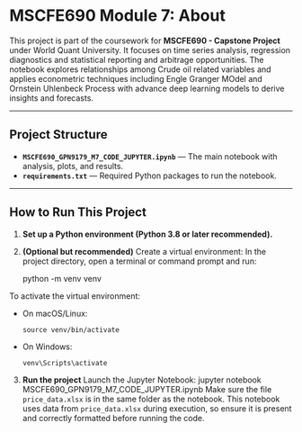 # MSCFE690 Module 7: About

This project is part of the coursework for **MSCFE690 - Capstone Project** under World Quant University. 
It focuses on time series analysis, regression diagnostics and statistical reporting and arbitrage opportunities.
The notebook explores relationships among Crude oil related variables and applies econometric techniques 
including Engle Granger MOdel and Ornstein Uhlenbeck Process with advance deep learning models to derive insights and forecasts.

---

## Project Structure

- **`MSCFE690_GPN9179_M7_CODE_JUPYTER.ipynb`** — The main notebook with analysis, plots, and results.
- **`requirements.txt`** — Required Python packages to run the notebook.
  
---

## How to Run This Project

1. **Set up a Python environment (Python 3.8 or later recommended).**

2. **(Optional but recommended)** Create a virtual environment:
   In the project directory, open a terminal or command prompt and run:

    python -m venv venv

To activate the virtual environment:

- On macOS/Linux:

      source venv/bin/activate

- On Windows:

      venv\Scripts\activate
  
3. **Run the project**
   Launch the Jupyter Notebook: jupyter notebook MSCFE690_GPN9179_M7_CODE_JUPYTER.ipynb
   Make sure the file `price_data.xlsx` is in the same folder as the notebook.
   This notebook uses data from `price_data.xlsx` during execution, so ensure it is present and correctly formatted before running the code.
